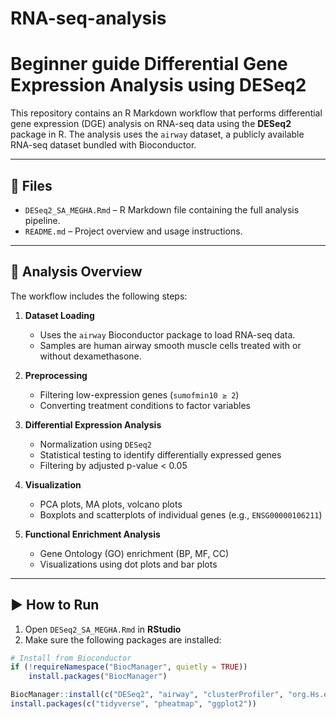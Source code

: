 # RNA-seq-analysis
# Beginner guide Differential Gene Expression Analysis using DESeq2

This repository contains an R Markdown workflow that performs differential gene expression (DGE) analysis on RNA-seq data using the **DESeq2** package in R. The analysis uses the `airway` dataset, a publicly available RNA-seq dataset bundled with Bioconductor.

---

## 📁 Files

- `DESeq2_SA_MEGHA.Rmd` – R Markdown file containing the full analysis pipeline.
- `README.md` – Project overview and usage instructions.

---

## 🧪 Analysis Overview

The workflow includes the following steps:

1. **Dataset Loading**
   - Uses the `airway` Bioconductor package to load RNA-seq data.
   - Samples are human airway smooth muscle cells treated with or without dexamethasone.

2. **Preprocessing**
   - Filtering low-expression genes (`sumofmin10 ≥ 2`)
   - Converting treatment conditions to factor variables

3. **Differential Expression Analysis**
   - Normalization using `DESeq2`
   - Statistical testing to identify differentially expressed genes
   - Filtering by adjusted p-value < 0.05

4. **Visualization**
   - PCA plots, MA plots, volcano plots
   - Boxplots and scatterplots of individual genes (e.g., `ENSG00000106211`)

5. **Functional Enrichment Analysis**
   - Gene Ontology (GO) enrichment (BP, MF, CC)
   - Visualizations using dot plots and bar plots

---
## ▶️ How to Run

1. Open `DESeq2_SA_MEGHA.Rmd` in **RStudio**
2. Make sure the following packages are installed:

```r
# Install from Bioconductor
if (!requireNamespace("BiocManager", quietly = TRUE))
    install.packages("BiocManager")

BiocManager::install(c("DESeq2", "airway", "clusterProfiler", "org.Hs.eg.db"))
install.packages(c("tidyverse", "pheatmap", "ggplot2"))
